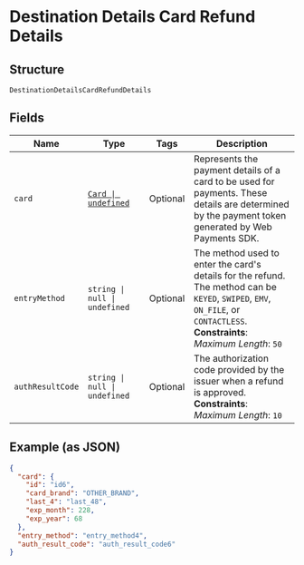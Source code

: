 <!-- Optimized: 2025-10-06 -->
<!-- RPM: 1.6.2.1.1.6.2.1_destination-details-card-refund-details_20251006 -->
<!-- Session: E2E RPM DNA Application -->
<!-- AOM: RND (Reggie & Dro) -->
<!-- COI: TECHNOLOGY -->
<!-- RPM: HIGH -->
<!-- ACTION: BUILD -->


# Destination Details Card Refund Details

## Structure

`DestinationDetailsCardRefundDetails`

## Fields

| Name | Type | Tags | Description |
|  --- | --- | --- | --- |
| `card` | [`Card \| undefined`](../../doc/models/card.md) | Optional | Represents the payment details of a card to be used for payments. These<br>details are determined by the payment token generated by Web Payments SDK. |
| `entryMethod` | `string \| null \| undefined` | Optional | The method used to enter the card's details for the refund. The method can be<br>`KEYED`, `SWIPED`, `EMV`, `ON_FILE`, or `CONTACTLESS`.<br>**Constraints**: *Maximum Length*: `50` |
| `authResultCode` | `string \| null \| undefined` | Optional | The authorization code provided by the issuer when a refund is approved.<br>**Constraints**: *Maximum Length*: `10` |

## Example (as JSON)

```json
{
  "card": {
    "id": "id6",
    "card_brand": "OTHER_BRAND",
    "last_4": "last_48",
    "exp_month": 228,
    "exp_year": 68
  },
  "entry_method": "entry_method4",
  "auth_result_code": "auth_result_code6"
}
```
